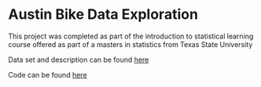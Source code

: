 # Austin Bike Data Exploration

This project was completed as part of the introduction to statistical learning course offered as part of a masters in statistics from Texas State University

Data set and description can be found [here](https://data.austintexas.gov/Transportation-and-Mobility/Austin-MetroBike-Trips/tyfh-5r8s)

Code can be found [here](https://github.com/ndled/AustinBikes/blob/main/Bikescleaned.Rmd)
